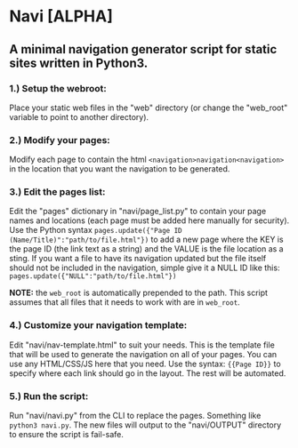 # Navi [ALPHA]

## A minimal navigation generator script for static sites written in Python3.

### 1.) Setup the webroot: 

Place your static web files in the "web" directory (or change the "web_root" variable to point to another directory).

### 2.) Modify your pages: 

Modify each page to contain the html ```<navigation>navigation<navigation>``` in the location that you want the navigation to be generated.

### 3.) Edit the pages list:

Edit the "pages" dictionary in "navi/page_list.py" to contain your page names and locations (each page must be added here manually for security). Use the Python syntax ```pages.update({"Page ID (Name/Title)":"path/to/file.html"})``` to add a new page where the KEY is the page ID (the link text as a string) and the VALUE is the file location as a sting. If you want a file to have its navigation updated but the file itself should not be included in the navigation, simple give it a NULL ID like this: ```pages.update({"NULL":"path/to/file.html"})```

**NOTE:** the ```web_root``` is automatically prepended to the path. This script assumes that all files that it needs to work with are in ```web_root```.  

### 4.) Customize your navigation template:

Edit "navi/nav-template.html" to suit your needs. This is the template file that will be used to generate the navigation on all of your pages. You can use any HTML/CSS/JS here that you need. Use the syntax: ```{{Page ID}}``` to specify where each link should go in the layout. The rest will be automated. 

### 5.) Run the script:

Run "navi/navi.py" from the CLI to replace the pages. Something like ```python3 navi.py```. The new files will output to the "navi/OUTPUT" directory to ensure the script is fail-safe. 

